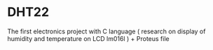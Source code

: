 # DHT22
The first electronics project with C language ( research on display of humidity and temperature on LCD lm016l ) + Proteus file
